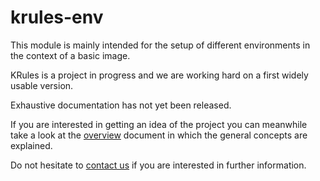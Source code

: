 # krules-env

This module is mainly intended for the setup of different environments in the context of a basic image.

KRules is a project in progress and we are working hard on a first widely usable version.

Exhaustive documentation has not yet been released.

If you are interested in getting an idea of the project you can meanwhile take a look at the [overview](https://github.com/airspot-dev/krules-doc/blob/master/OVERVIEW.md) document in which the general concepts are explained.

Do not hesitate to [contact us](mailto:info@airspot.tech) if you are interested in further information.